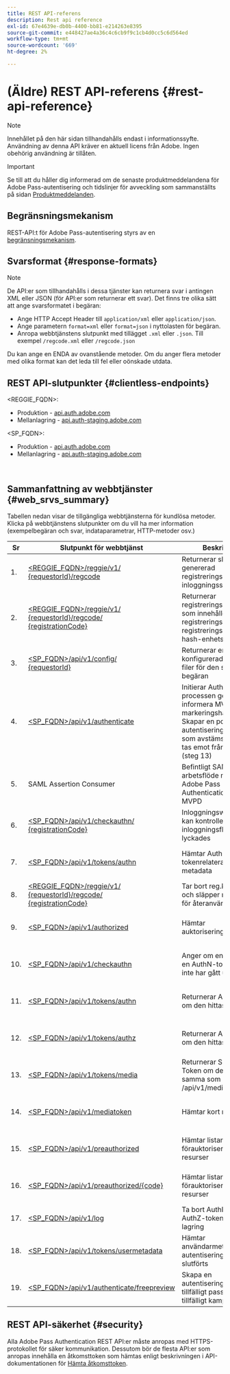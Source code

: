 ```yaml
---
title: REST API-referens
description: Rest api reference
exl-id: 67e4639e-db0b-4400-bb81-e214263e8395
source-git-commit: e448427ae4a36c4c6cb9f9c1cb4d0cc5c6d564ed
workflow-type: tm+mt
source-wordcount: '669'
ht-degree: 2%

---
```


# (Äldre) REST API-referens {#rest-api-reference}

>[!NOTE]
>
>Innehållet på den här sidan tillhandahålls endast i informationssyfte. Användning av denna API kräver en aktuell licens från Adobe. Ingen obehörig användning är tillåten.

>[!IMPORTANT]
>
> Se till att du håller dig informerad om de senaste produktmeddelandena för Adobe Pass-autentisering och tidslinjer för avveckling som sammanställts på sidan [Produktmeddelanden](/help/authentication/product-announcements.md).

## Begränsningsmekanism

REST-API:t för Adobe Pass-autentisering styrs av en [begränsningsmekanism](/help/authentication/integration-guide-programmers/throttling-mechanism.md).

## Svarsformat {#response-formats}


>[!NOTE]
>
> De API:er som tillhandahålls i dessa tjänster kan returnera svar i antingen XML eller JSON (för API:er som returnerar ett svar). Det finns tre olika sätt att ange svarsformatet i begäran:
>
>* Ange HTTP Accept Header till `application/xml` eller `application/json`.
>* Ange parametern `format=xml` eller `format=json` i nyttolasten för begäran.
>* Anropa webbtjänstens slutpunkt med tillägget `.xml` eller `.json`. Till exempel `/regcode.xml` eller `/regcode.json`
>
>Du kan ange en ENDA av ovanstående metoder. Om du anger flera metoder med olika format kan det leda till fel eller oönskade utdata.

## REST API-slutpunkter {#clientless-endpoints}

&lt;REGGIE_FQDN>:

* Produktion - [api.auth.adobe.com](http://api.auth.adobe.com/)
* Mellanlagring - [api.auth-staging.adobe.com](http://api.auth-staging.adobe.com/)

&lt;SP_FQDN>:

* Produktion - [api.auth.adobe.com](http://api.auth.adobe.com/)
* Mellanlagring - [api.auth-staging.adobe.com](http://api.auth-staging.adobe.com/)

</br>


## Sammanfattning av webbtjänster {#web_srvs_summary}

Tabellen nedan visar de tillgängliga webbtjänsterna för kundlösa metoder. Klicka på webbtjänstens slutpunkter om du vill ha mer information (exempelbegäran och svar, indataparametrar, HTTP-metoder osv.)


| Sr | Slutpunkt för webbtjänst | Beskrivning | <!--[Diag.  </br>Ref](http://tve.helpdocsonline.com/api-reference-v2-test#illustration)-->. | Hosted At | Anropat av |
|-----|--------------------------------------------------------------------------------------------------------------------------------------------------------------------------------------------------|--------------------------------------------------------------------------------------------------------------------------------------------------------------------------------------------|---------------------------------------------------------------------------------------------|-----------------------------------------------------------|-----------------------------|
| 1. | [&lt;REGGIE_FQDN>/reggie/v1/ </br> {requestorId}/regcode](/help/authentication/integration-guide-programmers/legacy/rest-api-v1/apis/registration-code-request.md) | Returnerar slumpmässigt genererad registreringskod och inloggningssidans URI | 2 | Adobe </br>Reg Code Service | Smart enhet |
| 2. | [&lt;REGGIE_FQDN>/reggie/v1/ </br> {requestorId}/regcode/ </br> {registrationCode}](/help/authentication/integration-guide-programmers/legacy/rest-api-v1/apis/return-registration-record.md) | Returnerar registreringskodposten som innehåller registreringskoden UUID, registreringskoden och hash-enhets-ID | 8 | Adobe </br>Reg Code Service | Adobe Pass-autentisering |
| 3. | [&lt;SP_FQDN>/api/v1/config/ </br> {requestorId}](/help/authentication/integration-guide-programmers/legacy/rest-api-v1/apis/provide-mvpd-list.md) | Returnerar en lista över konfigurerade MVPD-filer för den som gjorde begäran | 5 | Adobe </br>Adobe Pass </br>authentication </br>Service | Logga in </br>på webben </br> |
| 4. | [&lt;SP_FQDN>/api/v1/authenticate](/help/authentication/integration-guide-programmers/legacy/rest-api-v1/apis/initiate-authentication.md) | Initierar AuthN-processen genom att informera MVPD-markeringshändelsen. Skapar en post i autentiseringsdatabasen, som avstäms när ett svar tas emot från MVPD (steg 13) | 7 | Adobe </br>Adobe Pass </br>authentication </br>Service | Logga in </br>på webben </br> |
| 5. | SAML Assertion Consumer | Befintligt SAML-arbetsflöde mellan Adobe Pass Authentication och MVPD | 13 | Tjänsten Adobe Pass </br>authentication </br>Service | Adobe Pass-autentisering |
| 6. | [&lt;SP_FQDN>/api/v1/checkauthn/ </br> {registrationCode}](/help/authentication/integration-guide-programmers/legacy/rest-api-v1/apis/check-authentication-flow-by-second-screen-web-app.md) | Inloggningswebbappen kan kontrollera om inloggningsflödet lyckades |                                                                                             | Adobe Pass </br>autentisering   </br> Service | Inloggning   </br>Webben   </br> App |
| 7. | [&lt;SP_FQDN>/api/v1/tokens/authn](/help/authentication/integration-guide-programmers/legacy/rest-api-v1/apis/retrieve-authentication-token.md) | Hämtar AuthN-tokenrelaterade metadata | 15 | Tjänsten Adobe Pass </br>authentication </br>Service | Smart enhet |
| 8. | [&lt;REGGIE_FQDN>/reggie/v1/ </br> {requestorId}/regcode/ </br> {registrationCode}](/help/authentication/integration-guide-programmers/legacy/rest-api-v1/apis/delete-registration-record.md) | Tar bort reg.kodposten och släpper reg.koden för återanvändning | 16 | Adobe </br>Reg Code Service | Adobe Pass-autentisering |
| 9. | [&lt;SP_FQDN>/api/v1/authorized](/help/authentication/integration-guide-programmers/legacy/rest-api-v1/apis/initiate-authorization.md) | Hämtar auktoriseringssvar. | 17 | Tjänsten Adobe Pass </br>authentication </br>Service | Smart enhet |
| 10. | [&lt;SP_FQDN>/api/v1/checkauthn](/help/authentication/integration-guide-programmers/legacy/rest-api-v1/apis/check-authentication-token.md) | Anger om enheten har en AuthN-token som inte har gått ut. |                                                                                             | Tjänsten Adobe Pass </br>authentication </br>Service | Smart enhet |
| 11. | [&lt;SP_FQDN>/api/v1/tokens/authn](/help/authentication/integration-guide-programmers/legacy/rest-api-v1/apis/retrieve-authentication-token.md) | Returnerar AuthN-token om den hittas. |                                                                                             | Tjänsten Adobe Pass </br>authentication </br>Service | Smart enhet |
| 12. | [&lt;SP_FQDN>/api/v1/tokens/authz](/help/authentication/integration-guide-programmers/legacy/rest-api-v1/apis/retrieve-authorization-token.md) | Returnerar AuthZ-token om den hittas. |                                                                                             | Tjänsten Adobe Pass </br>authentication </br>Service | Smart enhet |
| 13. | [&lt;SP_FQDN>/api/v1/tokens/media](/help/authentication/integration-guide-programmers/legacy/rest-api-v1/apis/obtain-short-media-token.md) | Returnerar Short Media Token om den hittas - samma som /api/v1/mediatoken |                                                                                             | Tjänsten Adobe Pass </br>authentication </br>Service | Smart enhet |
| 14. | [&lt;SP_FQDN>/api/v1/mediatoken](/help/authentication/integration-guide-programmers/legacy/rest-api-v1/apis/obtain-short-media-token.md) | Hämtar kort mediatoken |                                                                                             | Tjänsten Adobe Pass </br>authentication </br>Service | Smart enhet |
| 15. | [&lt;SP_FQDN>/api/v1/preauthorized](/help/authentication/integration-guide-programmers/legacy/rest-api-v1/apis/retrieve-list-of-preauthorized-resources.md) | Hämtar listan över förauktoriserade resurser |                                                                                             | Tjänsten Adobe Pass </br>authentication </br>Service | Smart enhet |
| 16. | [&lt;SP_FQDN>/api/v1/preauthorized/{code}](/help/authentication/integration-guide-programmers/legacy/rest-api-v1/apis/retrieve-list-of-preauthorized-resources-by-second-screen-web-app.md) | Hämtar listan över förauktoriserade resurser |                                                                                             | Tjänsten Adobe Pass </br>authentication </br>Service | Inloggningswebbapp |
| 17. | [&lt;SP_FQDN>/api/v1/log](/help/authentication/integration-guide-programmers/legacy/rest-api-v1/apis/initiate-logout.md) | Ta bort AuthN- och AuthZ-tokens från lagring |                                                                                             | Adobe Pass </br>autentisering   </br> Service | Smart enhet |
| 18. | [&lt;SP_FQDN>/api/v1/tokens/usermetadata](/help/authentication/integration-guide-programmers/legacy/rest-api-v1/apis/user-metadata.md) | Hämtar användarmetadata när autentiseringsflödet har slutförts | Ej tillämpligt | Ej tillämpligt | Smart enhet |
| 19. | [&lt;SP_FQDN>/api/v1/authenticate/freepreview](/help/authentication/integration-guide-programmers/legacy/rest-api-v1/apis/free-preview-for-temp-pass-and-promotional-temp-pass.md) | Skapa en autentiseringstoken för tillfälligt pass eller tillfälligt kampanjpass | Ej tillämpligt | Tjänsten Adobe Pass </br>authentication </br>Service | Smart enhet |


## REST API-säkerhet {#security}

Alla Adobe Pass Authentication REST API:er måste anropas med HTTPS-protokollet för säker kommunikation. Dessutom bör de flesta API:er som anropas innehålla en åtkomsttoken som hämtas enligt beskrivningen i API-dokumentationen för [Hämta åtkomsttoken](../../rest-apis/rest-api-dcr/apis/dynamic-client-registration-apis-retrieve-access-token.md).
